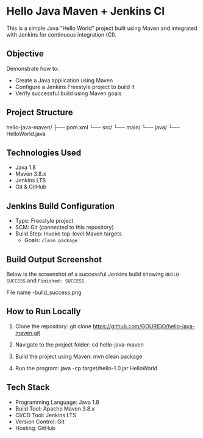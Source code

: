 # Hello Java Maven + Jenkins CI

This is a simple Java "Hello World" project built using Maven and integrated with Jenkins for continuous integration (CI).

## Objective

Demonstrate how to:
- Create a Java application using Maven
- Configure a Jenkins Freestyle project to build it
- Verify successful build using Maven goals

## Project Structure

hello-java-maven/ ├── pom.xml └── src/ └── main/ └── java/ └── HelloWorld.java

## Technologies Used

- Java 1.8
- Maven 3.8.x
- Jenkins LTS
- Git & GitHub

## Jenkins Build Configuration

- Type: Freestyle project
- SCM: Git (connected to this repository)
- Build Step: Invoke top-level Maven targets
  - Goals: `clean package`

## Build Output Screenshot

Below is the screenshot of a successful Jenkins build showing `BUILD SUCCESS` and `Finished: SUCCESS`.

File name -build_success.png

## How to Run Locally

1. Clone the repository:
git clone https://github.com/GOURIDO/hello-java-maven.git

2. Navigate to the project folder:
cd hello-java-maven

3. Build the project using Maven:
mvn clean package

4. Run the program:
java -cp target/hello-1.0.jar HelloWorld

## Tech Stack

- Programming Language: Java 1.8
- Build Tool: Apache Maven 3.8.x
- CI/CD Tool: Jenkins LTS
- Version Control: Git
- Hosting: GitHub
